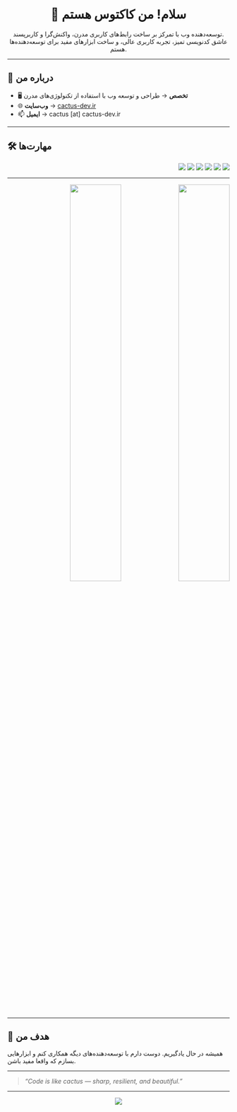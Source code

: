 <h1 align="center">👋 سلام! من کاکتوس هستم</h1>
<p align="center">
  توسعه‌دهنده وب با تمرکز بر ساخت رابط‌های کاربری مدرن، واکنش‌گرا و کاربرپسند.<br>
  عاشق کدنویسی تمیز، تجربه کاربری عالی، و ساخت ابزارهای مفید برای توسعه‌دهنده‌ها هستم.
</p>

---

## 🚀 درباره من

- 🖥️ **تخصص** → طراحی و توسعه وب با استفاده از تکنولوژی‌های مدرن  
- 🌐 **وب‌سایت** → [cactus-dev.ir](https://cactus-dev.ir)  
- 📫 **ایمیل** → cactus [at] cactus-dev.ir  

---

## 🛠️ مهارت‌ها

<p align="right">
  <img src="https://img.shields.io/badge/-HTML5-E34F26?logo=html5&logoColor=white&style=flat" />
  <img src="https://img.shields.io/badge/-CSS3-1572B6?logo=css3&logoColor=white&style=flat" />
  <img src="https://img.shields.io/badge/-JavaScript-F7DF1E?logo=javascript&logoColor=black&style=flat" />
  <img src="https://img.shields.io/badge/-React-61DAFB?logo=react&logoColor=black&style=flat" />
  <img src="https://img.shields.io/badge/-TailwindCSS-38B2AC?logo=tailwindcss&logoColor=white&style=flat" />
  <img src="https://img.shields.io/badge/-Node.js-339933?logo=node.js&logoColor=white&style=flat" />
</p>

---

<p align="right">
  <img src="https://github-readme-stats.vercel.app/api?username=cactusdev-ux&show_icons=true&theme=radical" width="48%" />
  <img src="https://github-readme-stats.vercel.app/api/top-langs/?username=cactusdev-ux&layout=compact&theme=radical" width="48%" />
</p>

---

## 🌱 هدف من

همیشه در حال یادگیریم. دوست دارم با توسعه‌دهنده‌های دیگه همکاری کنم و ابزارهایی بسازم که واقعا مفید باشن.

---

> _“Code is like cactus — sharp, resilient, and beautiful.”_

---

<p align="center">
  <img src="https://capsule-render.vercel.app/api?type=waving&color=0:08c2ff,100:ff68aa&height=120&section=footer"/>
</p>
